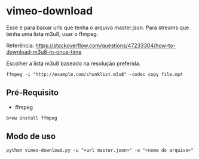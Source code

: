 # vimeo-download

Esse é para baixar urls que tenha o arquivo master.json. Para streams que tenha uma lista m3u8, usar o ffmpeg. 

Referência: https://stackoverflow.com/questions/47233304/how-to-download-m3u8-in-once-time

Escolher a lista m3u8 baseado na resolução preferida. 

```
ffmpeg -i "http://example.com/chunklist.m3u8" -codec copy file.mp4
```

## Pré-Requisito

* ffmpeg

```
brew install ffmpeg
```

## Modo de uso

```
python vimeo-download.py -u "<url master.json>" -o "<nome do arquivo>"
```
